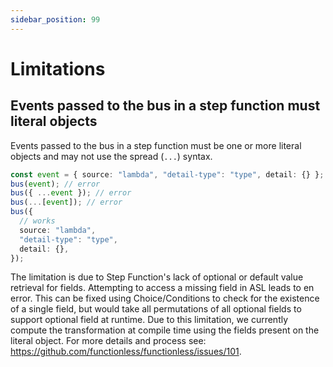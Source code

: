 ```yaml
---
sidebar_position: 99
---
```


# Limitations

## Events passed to the bus in a step function must literal objects

Events passed to the bus in a step function must be one or more literal objects and may not use the spread (`...`) syntax.

```ts
const event = { source: "lambda", "detail-type": "type", detail: {} };
bus(event); // error
bus({ ...event }); // error
bus(...[event]); // error
bus({
  // works
  source: "lambda",
  "detail-type": "type",
  detail: {},
});
```

The limitation is due to Step Function's lack of optional or default value retrieval for fields. Attempting to access a missing field in ASL leads to en error. This can be fixed using Choice/Conditions to check for the existence of a single field, but would take all permutations of all optional fields to support optional field at runtime. Due to this limitation, we currently compute the transformation at compile time using the fields present on the literal object. For more details and process see: https://github.com/functionless/functionless/issues/101.
